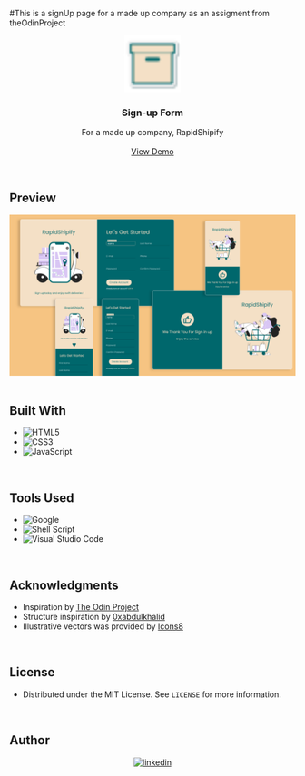 #This is a signUp page for a made up company as an assigment from theOdinProject
<!--favicon-->
<div align="center">
  <a href="#">
    <img src="assets\images\favicon.png" alt="Logo" width="100">
  </a>

<h3 align="center"><b>Sign-up Form</b></h3>

  <p align="center">
    For a made up company, RapidShipify
    <br />
    <br />
    <a href="https://hakim-latroch.github.io/RapidShipifySignUp/">View Demo</a>
  </p>
</div>

<br>

<!-- ABOUT THE PROJECT -->
## Preview

<div align="center">
 <img src="assets/images/preview.png">
</div>

<br>

## Built With

- ![HTML5](https://img.shields.io/badge/html5-%23E34F26.svg?style=for-the-badge&logo=html5&logoColor=white)   
- ![CSS3](https://img.shields.io/badge/css3-%231572B6.svg?style=for-the-badge&logo=css3&logoColor=white)   
- ![JavaScript](https://img.shields.io/badge/javascript-%23323330.svg?style=for-the-badge&logo=javascript&logoColor=%23F7DF1E)

<br>

## Tools Used

- ![Google](https://img.shields.io/badge/google-4285F4?style=for-the-badge&logo=google&logoColor=white)   
- ![Shell Script](https://img.shields.io/badge/Terminal-%23121011.svg?style=for-the-badge&logo=gnu-bash&logoColor=white)  
- ![Visual Studio Code](https://img.shields.io/badge/Visual%20Studio%20Code-0078d7.svg?style=for-the-badge&logo=visual-studio-code&logoColor=white) 
<br>

<!-- ACKNOWLEDGMENTS -->
## Acknowledgments

* Inspiration by [The Odin Project](https://www.theodinproject.com/)
* Structure inspiration by [0xabdulkhalid](https://www.github.com/0xabdulkhalid/basket-sign-up/)
* Illustrative vectors was provided by [Icons8](https://icons8.com/illustrations)

<br>

<!-- LICENSE -->
## License

- Distributed under the MIT License. See `LICENSE` for more information.

<br>

<!-- CONTACT -->
## Author

<div align="center">

<a href="https://www.linkedin.com/in/hakim-latroch/" target="_blank">
<img src="https://img.shields.io/badge/linkedin:  Hakim Latroch-%2300acee.svg?color=405DE6&style=for-the-badge&logo=linkedin&logoColor=white" alt=linkedin style="margin-bottom: 5px;"/>
</a>

</div>